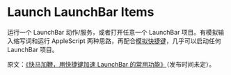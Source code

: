 # Launch LaunchBar Items

运行一个 LaunchBar 动作/服务，或者打开任意一个 LaunchBar 项目。有模拟输入缩写词和运行 AppleScript 两种思路，再配合[模拟快捷键](https://github.com/BlackwinMin/Keyboard-Maestro-gallery/tree/master/Rename%20with%20LaunchBar)，几乎可以启动任何 LaunchBar 项目。

原文：[《快马加鞭，用快捷键加速 LaunchBar 的常用功能》](https://utgd.net/article/20250)（发布时间未定）。